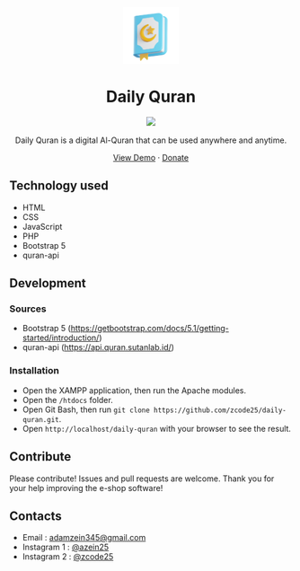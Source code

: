 <div align="center">
    <a href="https://dailyquran.rf.gd">
        <img src="img/quran.png" alt="dailyquran" width="100px" />
    </a>
    <h1 align="center">Daily Quran</h1>
</div>

<div align="center">
    <a href="https://dailyquran.rf.gd">
        <img src="https://img.shields.io/badge/version-Daily%20Quran%20v1.1.0-blue"/>
    </a>
</div>

<div align="center">
    <p align="center">Daily Quran is a digital Al-Quran that can be used anywhere and anytime.</p>
    <a href="https://dailyquran.rf.gd">View Demo</a>
    ·
    <a href="https://saweria.co/azein25">Donate</a>
</div>

## Technology used
- HTML
- CSS
- JavaScript
- PHP
- Bootstrap 5
- quran-api

## Development
### Sources
- Bootstrap 5 (https://getbootstrap.com/docs/5.1/getting-started/introduction/)
- quran-api (https://api.quran.sutanlab.id/)

### Installation
- Open the XAMPP application, then run the Apache modules.
- Open the `/htdocs` folder.
- Open Git Bash, then run `git clone https://github.com/zcode25/daily-quran.git`.
- Open `http://localhost/daily-quran` with your browser to see the result.

## Contribute
Please contribute! Issues and pull requests are welcome. Thank you for your help improving the e-shop software!

## Contacts
-  Email : adamzein345@gmail.com
-  Instagram 1 : [@azein25](https://www.instagram.com/azein25/)
-  Instagram 2 : [@zcode25](https://www.instagram.com/zcode25/)
